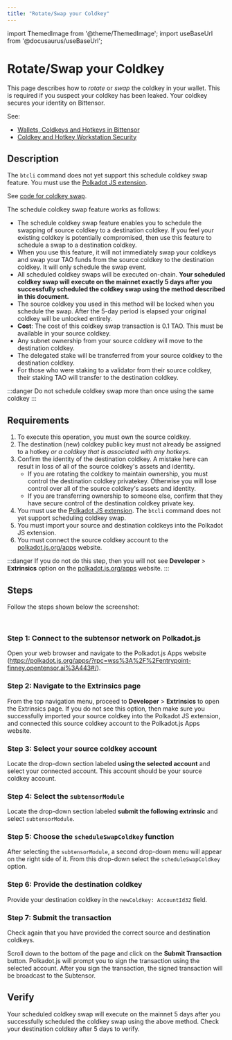 ```yaml
---
title: "Rotate/Swap your Coldkey"
---
```


import ThemedImage from '@theme/ThemedImage';
import useBaseUrl from '@docusaurus/useBaseUrl';

# Rotate/Swap your Coldkey

This page describes how to *rotate* or *swap* the coldkey in your wallet. This is required if you suspect your coldkey has been leaked. Your coldkey secures your identity on Bittensor.

See:

- [Wallets, Coldkeys and Hotkeys in Bittensor](../getting-started/wallets)
- [Coldkey and Hotkey Workstation Security](../getting-started/coldkey-hotkey-security)


## Description

The `btcli` command does not yet support this schedule coldkey swap feature. You must use the [Polkadot JS extension](https://polkadot.js.org/extension/).

See [code for coldkey swap](https://github.com/opentensor/subtensor/blob/main/pallets/subtensor/src/swap/swap_coldkey.rs).

The schedule coldkey swap feature works as follows:

- The schedule coldkey swap feature enables you to schedule the swapping of source coldkey to a destination coldkey. If you feel your existing coldkey is potentially compromised, then use this feature to schedule a swap to a destination coldkey.
- When you use this feature, it will not immediately swap your coldkeys and swap your TAO funds from the source coldkey to the destination coldkey. It will only schedule the swap event. 
- All scheduled coldkey swaps will be executed on-chain. **Your scheduled coldkey swap will execute on the mainnet exactly 5 days after you successfully scheduled the coldkey swap using the method described in this document.**
- The source coldkey you used in this method will be locked when you schedule the swap. After the 5-day period is elapsed your original coldkey will be unlocked entirely.
- **Cost**: The cost of this coldkey swap transaction is 0.1 TAO. This must be available in your source coldkey.
- Any subnet ownership from your source coldkey will move to the destination coldkey.
- The delegated stake will be transferred from your source coldkey to the destination coldkey.
- For those who were staking to a validator from their source coldkey, their staking TAO will transfer to the destination coldkey. 

:::danger Do not schedule coldkey swap more than once using the same coldkey
:::

## Requirements

1. To execute this operation, you must own the source coldkey.
1. The destination (new) coldkey public key must not already be assigned to a hotkey *or a coldkey that is associated with any hotkeys*.
1. Confirm the identity of the destination coldkey. A mistake here can result in loss of all of the source coldkey's assets and identity.
	- If you are rotating the coldkey to maintain ownership, you must control the destination coldkey privatekey. Otherwise you will lose control over all of the source coldkey's assets and identity.
	- If you are transferring ownership to someone else, confirm that they have secure control of the destination coldkey private key. 
2. You must use the [Polkadot JS extension](https://polkadot.js.org/extension/). The `btcli` command does not yet support scheduling coldkey swap.
3. You must import your source and destination coldkeys into the Polkadot JS extension.
4. You must connect the source coldkey account to the [polkadot.js.org/apps](https://polkadot.js.org/apps/?rpc=wss%3A%2F%2Fentrypoint-finney.opentensor.ai%3A443#/explorer) website. 

  :::danger If you do not do this step, then you will not see **Developer** > **Extrinsics** option on the [polkadot.js.org/apps](https://polkadot.js.org/apps/?rpc=wss%3A%2F%2Fentrypoint-finney.opentensor.ai%3A443#/extrinsics) website. 
  :::

## Steps

Follow the steps shown below the screenshot:

<center>
<ThemedImage
alt="Coldkey and hotkey pairings"
sources={{
    light: useBaseUrl('/img/docs/schedule-coldkey-swap-polkadotapp.png'),
    dark: useBaseUrl('/img/docs/schedule-coldkey-swap-polkadotapp.png'),
}}
style={{width: 900}}
/>
</center>

<br />

### Step 1: Connect to the subtensor network on Polkadot.js

Open your web browser and navigate to the Polkadot.js Apps website (https://polkadot.js.org/apps/?rpc=wss%3A%2F%2Fentrypoint-finney.opentensor.ai%3A443#/).

### Step 2: Navigate to the Extrinsics page

From the top navigation menu, proceed to **Developer** > **Extrinsics** to open the Extrinsics page. If you do not see this option, then make sure you successfully imported your source coldkey into the Polkadot JS extension, and connected this source coldkey account to the Polkadot.js Apps website. 

### Step 3: Select your source coldkey account

Locate the drop-down section labeled **using the selected account** and select your connected account. This account should be your source coldkey account.

### Step 4: Select the `subtensorModule`

Locate the drop-down section labeled **submit the following extrinsic** and select `subtensorModule`.

### Step 5: Choose the `scheduleSwapColdkey` function 

After selecting the `subtensorModule`, a second drop-down menu will appear on the right side of it. From this drop-down select the `scheduleSwapColdkey`  option. 

### Step 6: Provide the destination coldkey 

Provide your destination coldkey in the `newColdkey: AccountId32` field.

### Step 7: Submit the transaction

Check again that you have provided the correct source and destination coldkeys. 

Scroll down to the bottom of the page and click on the **Submit Transaction** button. Polkadot.js will prompt you to sign the transaction using the selected account. After you sign the transaction, the signed transaction will be broadcast to the Subtensor.

## Verify

Your scheduled coldkey swap will execute on the mainnet 5 days after you successfully scheduled the coldkey swap using the above method. Check your destination coldkey after 5 days to verify.
